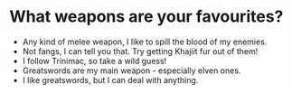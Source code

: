 # What weapons are your favourites?
- Any kind of melee weapon, I like to spill the blood of my enemies.
- Not fangs, I can tell you that. Try getting Khajiit fur out of them!
- I follow Trinimac, so take a wild guess!
- Greatswords are my main weapon - especially elven ones.
- I like greatswords, but I can deal with anything.
